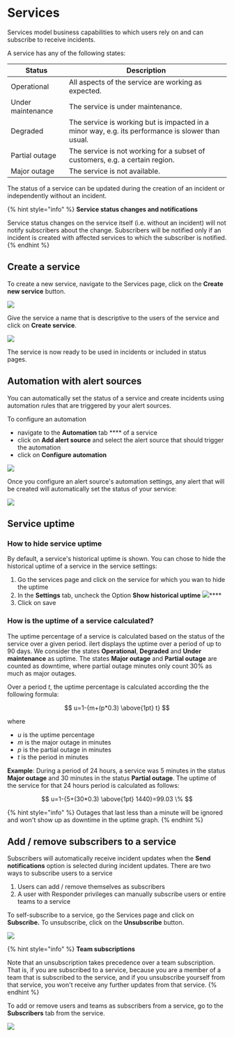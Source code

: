 # Services

Services model business capabilities to which users rely on and can subscribe to receive incidents.

A service has any of the following states:

| Status            | Description                                                                                       |
| ----------------- | ------------------------------------------------------------------------------------------------- |
| Operational       | All aspects of the service are working as expected.                                               |
| Under maintenance | The service is under maintenance.                                                                 |
| Degraded          | The service is working but is impacted in a minor way, e.g. its performance is slower than usual. |
| Partial outage    | The service is not working for a subset of customers, e.g. a certain region.                      |
| Major outage      | The service is not available.                                                                     |

The status of a service can be updated during the creation of an incident or independently without an incident.

{% hint style="info" %}
**Service status changes and notifications**

Service status changes on the service itself (i.e. without an incident) will not notify subscribers about the change. Subscribers will be notified only if an incident is created with affected services to which the subscriber is notified.
{% endhint %}

## Create a service

To create a new service, navigate to the Services page, click on the **Create new service** button.

![](<../.gitbook/assets/Screenshot 2022-01-08 at 00.00.00 (2).png>)

Give the service a name that is descriptive to the users of the service and click on **Create service**.&#x20;

![](<../.gitbook/assets/Screenshot 2022-01-08 at 00.07.12.png>)

The service is now ready to be used in incidents or included in status pages.

## Automation with alert sources

You can automatically set the status of a service and create incidents using automation rules that are triggered by your alert sources.&#x20;

To configure an automation

* navigate to the **Automation** tab **** of a service
* click on **Add alert source** and select the alert source that should trigger the automation
* click on **Configure automation**

![](<../.gitbook/assets/Screenshot 2022-01-08 at 00.11.23.png>)

Once you configure an alert source's automation settings, any alert that will be created will automatically set the status of your service:

![](<../.gitbook/assets/Screenshot 2022-01-08 at 00.12.32.png>)

## Service uptime

### How to hide service uptime

By default, a service's historical uptime is shown. You can chose to hide the historical uptime of a service in the service settings:

1. Go the services page and click on the service for which you wan to hide the uptime
2. In the **Settings** tab, uncheck the Option **Show historical uptime** ![](<../.gitbook/assets/image (52) (1) (1) (1).png>)****
3. Click on save

### How is the uptime of a service calculated?

The uptime percentage of a service is calculated based on the status of the service over a given period. ilert displays the uptime over a period of up to 90 days. We consider the states **Operational**, **Degraded** and **Under maintenance** as uptime. The states **Major outage** and **Partial outage** are counted as downtime, where partial outage minutes only count 30% as much as major outages.

Over a period _t_, the uptime percentage is calculated according the the following formula:

$$
u=1-{m+(p*0.3) \above{1pt} t}
$$

where

* _u_ is the uptime percentage
* _m_ is the major outage in minutes
* _p_ is the partial outage in minutes
* _t_ is the period in minutes

**Example**: During a period of 24 hours, a service was 5 minutes in the status **Major outage** and 30 minutes in the status **Partial outage**. The uptime of the service for that 24 hours period is calculated as follows:

$$
u=1-{5+(30*0.3) \above{1pt} 1440}=99.03 \%
$$

{% hint style="info" %}
Outages that last less than a minute will be ignored and won't show up as downtime in the uptime graph.&#x20;
{% endhint %}

## Add / remove subscribers to a service

Subscribers will automatically receive incident updates when the **Send notifications** option is selected during incident updates. There are two ways to subscribe users to a service

1. Users can add / remove themselves as subscribers
2. A user with Responder privileges can manually subscribe users or entire teams to a service

To self-subscribe to a service, go the Services page and click on **Subscribe.** To unsubscribe, click on the **Unsubscribe** button.

![](<../.gitbook/assets/Screenshot 2022-01-08 at 00.14.58.png>)

{% hint style="info" %}
**Team subscriptions**

Note that an unsubscription takes precedence over a team subscription. That is, if you are subscribed to a service, because you are a member of a team that is subscribed to the service, and if you unsubscribe yourself from that service, you won't receive any further updates from that service.
{% endhint %}

To add or remove users and teams as subscribers from a service, go to the **Subscribers** tab from the service.

![](<../.gitbook/assets/Screenshot 2022-01-08 at 00.18.44.png>)
